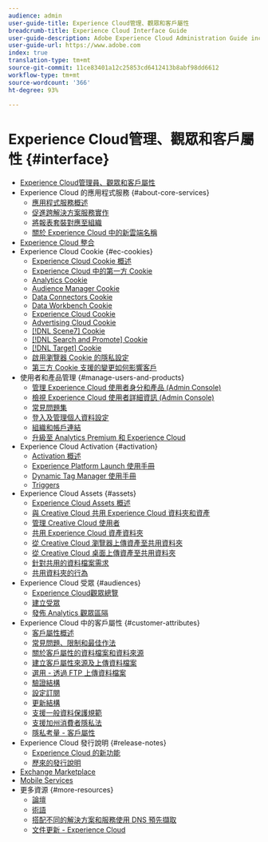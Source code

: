 ```yaml
---
audience: admin
user-guide-title: Experience Cloud管理、觀眾和客戶屬性
breadcrumb-title: Experience Cloud Interface Guide
user-guide-description: Adobe Experience Cloud Administration Guide includes help on Experience Cloud user and product administration, the Audience Library, Customer Attributes, and Experience Cloud assets.
user-guide-url: https://www.adobe.com
index: true
translation-type: tm+mt
source-git-commit: 11ce83401a12c25853cd6412413b8abf98dd6612
workflow-type: tm+mt
source-wordcount: '366'
ht-degree: 93%

---
```



# Experience Cloud管理、觀眾和客戶屬性 {#interface}

+ [Experience Cloud管理員、觀眾和客戶屬性](experience-cloud.md)
+ Experience Cloud 的應用程式服務 {#about-core-services}
   + [應用程式服務概述](core-services-landing.md)
   + [促進跨解決方案服務實作](core-services/core-services.md)
   + [將報表套裝對應至組織](core-services/report-suite-mapping.md)
   + [關於 Experience Cloud 中的新雲端名稱](solutions-core-services.md)
+ [Experience Cloud 整合](marketing-cloud-integrations.md)
+ Experience Cloud Cookie {#ec-cookies}
   + [Experience Cloud Cookie 概述](cookies/cookies-privacy.md)
   + [Experience Cloud 中的第一方 Cookie](cookies/cookies-first-party.md)
   + [Analytics Cookie](cookies/cookies-analytics.md)
   + [Audience Manager Cookie](cookies/cookies-am.md)
   + [Data Connectors Cookie](cookies/cookies-dc.md)
   + [Data Workbench Cookie](cookies/cookies-insight.md)
   + [Experience Cloud Cookie](cookies/cookies-mc.md)
   + [Advertising Cloud Cookie](cookies/cookies-advertising-cloud.md)
   + [[!DNL Scene7] Cookie](cookies/cookies-s7.md)
   + [[!DNL Search and Promote] Cookie](cookies/cookies-snp.md)
   + [[!DNL Target] Cookie](cookies/cookies-target.md)
   + [啟用瀏覽器 Cookie 的隱私設定](cookies/browser-cookie-settings.md)
   + [第三方 Cookie 支援的變更如何影響客戶](cookies/cookies-thirdparty.md)
+ 使用者和產品管理 {#manage-users-and-products}
   + [管理 Experience Cloud 使用者身分和產品 (Admin Console)](admin-getting-started/admin-getting-started.md)
   + [檢視 Experience Cloud 使用者詳細資訊 (Admin Console)](admin-getting-started/admin-tool-experience-cloud.md)
   + [常見問題集](admin-getting-started/faq.md)
   + [登入及管理個人資料設定](admin-getting-started/getting-started-experience-cloud.md)
   + [組織和帳戶連結](admin-getting-started/organizations.md)
   + [升級至 Analytics Premium 和 Experience Cloud](admin-getting-started/upgrade-to-analytics-premium.md)
+ Experience Cloud Activation {#activation}
   + [Activation 概述](activation/activation.md)
   + [Experience Platform Launch 使用手冊](https://docs.adobe.com/content/help/zh-Hant/launch/using/overview.html)
   + [Dynamic Tag Manager 使用手冊](https://docs.adobe.com/content/help/zh-Hant/dtm/using/dtm-home.html)
   + [Triggers](activation/triggers.md)
+ Experience Cloud Assets {#assets}
   + [Experience Cloud Assets 概述](experience-cloud-assets/experience-cloud-assets.md)
   + [與 Creative Cloud 共用 Experience Cloud 資料夾和資產](experience-cloud-assets/creative-cloud.md)
   + [管理 Creative Cloud 使用者](experience-cloud-assets/t-admin-add-cc-user.md)
   + [共用 Experience Cloud 資產資料夾](experience-cloud-assets/t-share-creative-cloud.md)
   + [從 Creative Cloud 瀏覽器上傳資產至共用資料夾](experience-cloud-assets/t-upload-asset-cc.md)
   + [從 Creative Cloud 桌面上傳資產至共用資料夾](experience-cloud-assets/t-cc-asset-upload-thor.md)
   + [針對共用的資料檔案需求](experience-cloud-assets/assets-file-reqs.md)
   + [共用資料夾的行為](experience-cloud-assets/asset-behavior.md)
+ Experience Cloud 受眾 {#audiences}
   + [Experience Cloud觀眾總覽](audience-library/audience-library.md)
   + [建立受眾](audience-library/t-audience-create.md)
   + [發佈 Analytics 觀眾區隔](audience-library/t-publish-audience-segment.md)
+ Experience Cloud 中的客戶屬性 {#customer-attributes}
   + [客戶屬性概述](attributes/attributes.md)
   + [常見問題、限制和最佳作法](attributes/faq-crs.md)
   + [關於客戶屬性的資料檔案和資料來源](attributes/crs-data-file.md)
   + [建立客戶屬性來源及上傳資料檔案](attributes/t-crs-usecase.md)
   + [選用 - 透過 FTP 上傳資料檔案](attributes/t-upload-attributes-ftp.md)
   + [驗證結構](attributes/validate-schema.md)
   + [設定訂閱](attributes/subscription.md)
   + [更新結構](attributes/t-update-schema.md)
   + [支援一般資料保護規範](attributes/gdpr.md)
   + [支援加州消費者隱私法](attributes/ccpa.md)
   + [隱私考量 - 客戶屬性](attributes/privacy-mac.md)
+ Experience Cloud 發行說明 {#release-notes}
   + [Experience Cloud 的新功能](https://docs.adobe.com/content/help/zh-Hant/release-notes/experience-cloud/current.html)
   + [歷來的發行說明](marketing-cloud-interface/release-notes.md)
+ [Exchange Marketplace](exchange.md)
+ [Mobile Services](https://docs.adobe.com/content/help/zh-Hant/mobile-services/using/home.html)
+ 更多資源 {#more-resources}
   + [論壇](https://forums.adobe.com/community/experience-cloud)
   + [術語](terms.md)
   + [搭配不同的解決方案和服務使用 DNS 預先擷取](dns-prefetch.md)
   + [文件更新 - Experience Cloud](doc-updates.md)
